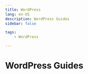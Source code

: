```yaml
---
title: WordPress
lang: en-US
description: WordPress Guides
sidebar: false

tags: 
    - WordPress

---
```


# WordPress Guides